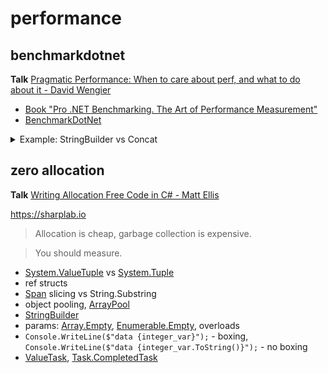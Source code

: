 # performance

## benchmarkdotnet

**Talk** [Pragmatic Performance: When to care about perf, and what to do about it - David Wengier](https://www.youtube.com/watch?v=24qazsRnc40&list=PL03Lrmd9CiGe9QtFC8LRRqknzpKgcrWpe&index=71&t=1705s)
- [Book "Pro .NET Benchmarking. The Art of Performance Measurement"](https://www.apress.com/gp/book/9781484249406)
- [BenchmarkDotNet](https://github.com/dotnet/BenchmarkDotNet)

<details><summary>Example: StringBuilder vs Concat</summary>
<p>

```csharp
class Program
{
    static void Main()
    {
        var summary = BenchmarkRunner.Run<Test>();
    }
}

[MemoryDiagnoser]
public class Test
{
    private const int Count = 100;
    private static readonly string[] Data;
    static Test()
    {
        Data = new String[Count];
        for (int i = 0; i < Count; i++)
        {
            Data[i] = Guid.NewGuid().ToString();
        }
    }

    
    [Benchmark]
    public string Naive()
    {
        string result = string.Empty;
        for (int i = 0; i < Data.Length; i++)
        {
            result += Data[i];
        }

        return result;
    }

    [Benchmark]
    public string WithStringBuilder()
    {
        var result = new StringBuilder();
        for (int i = 0; i < Data.Length; i++)
        {
            result.Append(Data[i]);
        }

        return result.ToString();
    }
}
```

|            Method |      Mean |   Gen 0 | Gen 1 | Gen 2 | Allocated |
|------------------ |----------:|--------:|------:|------:|----------:|
|             Naive | 41.016 us | 87.3413 |     - |     - |  358.1 KB |
| WithStringBuilder |  2.911 us |  4.0703 |     - |     - |   16.7 KB |
>1 us - 1 Microsecond (0.000001 sec)

</p>
</details>

## zero allocation

**Talk** [Writing Allocation Free Code in C# - Matt Ellis](https://www.youtube.com/watch?v=nK54s84xRRs&list=PL03Lrmd9CiGe9QtFC8LRRqknzpKgcrWpe&index=17&t=0s)

https://sharplab.io

> Allocation is cheap, garbage collection is expensive.

>You should measure.

- [System.ValueTuple](https://docs.microsoft.com/en-us/dotnet/api/system.valuetuple?view=netframework-4.8) vs [System.Tuple](https://docs.microsoft.com/en-us/dotnet/api/system.tuple?view=netframework-4.8)
- ref structs
- [Span<T>](https://docs.microsoft.com/en-us/dotnet/api/system.span-1?view=netstandard-2.1) slicing vs String.Substring
- object pooling, [ArrayPool<T>](https://adamsitnik.com/Array-Pool/)
- [StringBuilder](https://docs.microsoft.com/en-us/dotnet/api/system.text.stringbuilder?view=netframework-4.8)
- params: [Array.Empty<T>](https://docs.microsoft.com/en-us/dotnet/api/system.array.empty?view=netframework-4.8), [Enumerable.Empty<T>](https://docs.microsoft.com/en-us/dotnet/api/system.linq.enumerable.empty?view=netframework-4.8), overloads
- `Console.WriteLine($"data {integer_var}");` - boxing, `Console.WriteLine($"data {integer_var.ToString()}");` - no boxing
- [ValueTask](https://docs.microsoft.com/en-us/dotnet/api/system.threading.tasks.valuetask-1?view=netstandard-2.1), [Task.CompletedTask](https://docs.microsoft.com/en-us/dotnet/api/system.threading.tasks.task.completedtask?view=netframework-4.8)
